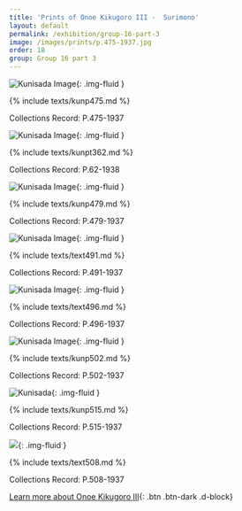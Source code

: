```yaml
---
title: 'Prints of Onoe Kikugoro III -  Surimono'
layout: default
permalink: /exhibition/group-16-part-3
image: /images/prints/p.475-1937.jpg
order: 18
group: Group 16 part 3
---
```


![Kunisada Image](/images/prints/p.475-1937.jpg){: .img-fluid }

{% include texts/kunp475.md %}

Collections Record: P.475-1937

![Kunisada Image](/images/prints/p.62-1938.jpg){: .img-fluid }

{% include texts/kunpt362.md %}

Collections Record: P.62-1938

![Kunisada Image](/images/prints/p.479-1937.jpg){: .img-fluid }

{% include texts/kunp479.md %}

Collections Record: P.479-1937

![Kunisada Image](/images/prints/p.491-1937.jpg){: .img-fluid }

{% include texts/text491.md %}

Collections Record: P.491-1937

![Kunisada Image](/images/prints/p.496-1937.jpg){: .img-fluid }

{% include texts/text496.md %}

Collections Record: P.496-1937

![Kunisada Image](/images/prints/p.502-1937.jpg){: .img-fluid }

{% include texts/kunp502.md %}

Collections Record: P.502-1937

![Kunisada](/images/prints/p.515-1937.jpg){: .img-fluid }

{% include texts/kunp515.md %}

Collections Record: P.515-1937

![](/images/prints/p.508-1937.jpg){: .img-fluid }

{% include texts/text508.md %}

Collections Record: P.508-1937

[Learn more about Onoe Kikugoro III](/themes/onoe-kikugoro-iii){: .btn .btn-dark .d-block}
